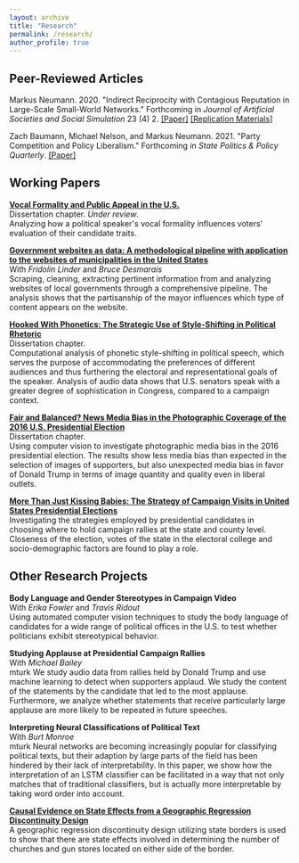 ```yaml
---
layout: archive
title: "Research"
permalink: /research/
author_profile: true
---
```


## Peer-Reviewed Articles
Markus Neumann. 2020. "Indirect Reciprocity with Contagious Reputation in Large-Scale Small-World Networks." Forthcoming in *Journal of Artificial Societies and Social Simulation* 23 (4) 2. [[Paper]](http://jasss.soc.surrey.ac.uk/23/4/2.html) [[Replication Materials]](https://www.comses.net/codebases/41bc083e-b8d3-4133-83ed-150bb63a4b39/releases/1.0.0/)

Zach Baumann, Michael Nelson, and Markus Neumann. 2021. "Party Competition and Policy Liberalism." Forthcoming in *State Politics & Policy Quarterly*. [[Paper]](https://markusneumann.github.io/files/BNN_SPPC_RR%20Final_Replication.pdf)

## Working Papers

<b>[Vocal Formality and Public Appeal in the U.S.](https://markusneumann.github.io/research/formality_appeal)</b> <br>
Dissertation chapter. *Under review*. <br>
Analyzing how a political speaker's vocal formality influences voters' evaluation of their candidate traits.

<b>[Government websites as data: A methodological pipeline with application to the websites of municipalities in the United States](https://markusneumann.github.io/research/govwebsites)</b> <br>
With _Fridolin Linder_ and _Bruce Desmarais_<br>
Scraping, cleaning, extracting pertinent information from and analyzing websites of local governments through a comprehensive pipeline. The analysis shows that the partisanship of the mayor influences which type of content appears on the website.

<b>[Hooked With Phonetics: The Strategic Use of Style-Shifting in Political Rhetoric](https://markusneumann.github.io/research/phoneticstyleshifting)</b> <br>
Dissertation chapter. <br>
Computational analysis of phonetic style-shifting in political speech, which serves the purpose of accommodating the preferences of different audiences and thus furthering the electoral and representational goals of the speaker. Analysis of audio data shows that U.S. senators speak with a greater degree of sophistication in Congress, compared to a campaign context.

<b>[Fair and Balanced? News Media Bias in the Photographic Coverage of the 2016 U.S. Presidential Election](https://markusneumann.github.io/research/mediabias)</b> <br>
Dissertation chapter. <br>
Using computer vision to investigate photographic media bias in the 2016 presidential election. The results show less media bias than expected in the selection of images of supporters, but also unexpected media bias in favor of Donald Trump in terms of image quantity and quality even in liberal outlets.

<b>[More Than Just Kissing Babies: The Strategy of Campaign Visits in United States Presidential Elections](https://markusneumann.github.io/research/campaignvisits)</b> <br>
Investigating the strategies employed by presidential candidates in choosing where to hold campaign rallies at the state and county level. Closeness of the election, votes of the state in the electoral college and socio-demographic factors are found to play a role.

## Other Research Projects

<b>Body Language and Gender Stereotypes in Campaign Video</b> <br>
With _Erika Fowler_ and _Travis Ridout_<br>
Using automated computer vision techniques to study the body language of candidates for a wide range of political offices in the U.S. to test whether politicians exhibit stereotypical behavior.

<b>Studying Applause at Presidential Campaign Rallies</b> <br>
With _Michael Bailey_<br>mturk
We study audio data from rallies held by Donald Trump and use machine learning to detect when supporters applaud. We study the content of the statements by the candidate that led to the most applause. Furthermore, we analyze whether statements that receive particularly large applause are more likely to be repeated in future speeches.

<b>Interpreting Neural Classifications of Political Text</b> <br>
With _Burt Monroe_<br>mturk
Neural networks are becoming increasingly popular for classifying political texts, but their adaption by large parts of the field has been hindered by their lack of interpretability. In this paper, we show how the interpretation of an LSTM classifier can be facilitated in a way that not only matches that of traditional classifiers, but is actually more interpretable by taking word order into account.

<b>[Causal Evidence on State Effects from a Geographic Regression Discontinuity Design](https://markusneumann.github.io/research/politicalculture)</b> <br>
A geographic regression discontinuity design utilizing state borders is used to show that there are state effects involved in determining the number of churches and gun stores located on either side of the border.
